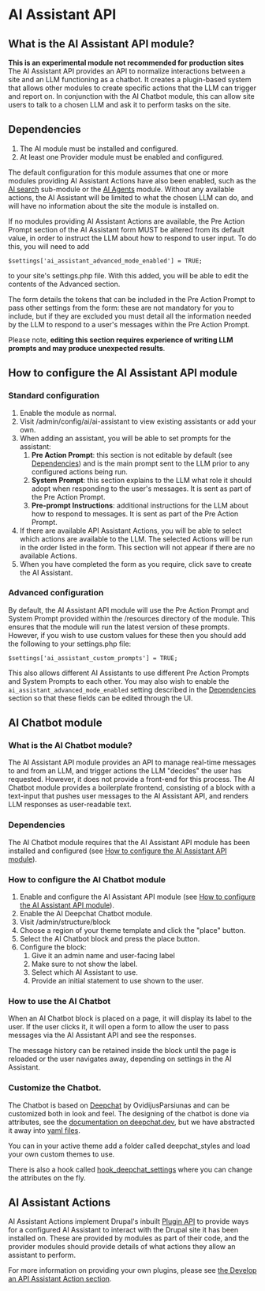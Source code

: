 # AI Assistant API
## What is the AI Assistant API module?
**This is an experimental module not recommended for production sites**
The AI Assistant API provides an API to normalize interactions between a site
and an LLM functioning as a chatbot. It creates a plugin-based system that
allows other modules to create specific actions that the LLM can trigger and
report on. In conjunction with the AI Chatbot module, this can allow site users
to talk to a chosen LLM and ask it to perform tasks on the site.

## Dependencies
1. The AI module must be installed and configured.
2. At least one Provider module must be enabled and configured.

The default configuration for this module assumes that one or more modules
providing AI Assistant Actions have also been enabled, such as the [AI search](../ai_search/)
sub-module or the [AI Agents](https://www.drupal.org/project/ai_agents) module.
Without any available actions, the AI Assistant will be limited to what the
chosen LLM can do, and will have no information about the site the module is
installed on.

If no modules providing AI Assistant Actions are available, the Pre Action
Prompt section of the AI Assistant form MUST be altered from its default value,
in order to instruct the LLM about how to respond to user input. To do this, you
will need to add

`$settings['ai_assistant_advanced_mode_enabled'] = TRUE;`

to your site's settings.php file. With this added, you will be able to edit the
contents of the Advanced section.

The form details the tokens that can be included in the Pre Action Prompt to
pass other settings from the form: these are not mandatory for you to include,
but if they are excluded you must detail all the information needed by the LLM
to respond to a user's messages within the Pre Action Prompt.

Please note, **editing this section requires experience of writing LLM prompts
and may produce unexpected results**.

## How to configure the AI Assistant API module
### Standard configuration
1. Enable the module as normal.
2. Visit /admin/config/ai/ai-assistant to view existing assistants or add your own.
3. When adding an assistant, you will be able to set prompts for the assistant:
    1. **Pre Action Prompt**: this section is not editable by default (see [Dependencies](#dependencies)) and is the main prompt sent to the LLM prior to any configured actions being run.
    2. **System Prompt**: this section explains to the LLM what role it should adopt when responding to the user's messages. It is sent as part of the Pre Action Prompt.
    3. **Pre-prompt Instructions**: additional instructions for the LLM about how to respond to messages. It is sent as part of the Pre Action Prompt.
4. If there are available API Assistant Actions, you will be able to select which actions are available to the LLM. The selected Actions will be run in the order listed in the form. This section will not appear if there are no available Actions.
5. When you have completed the form as you require, click save to create the AI Assistant.

### Advanced configuration
By default, the AI Assistant API module will use the Pre Action Prompt and System Prompt provided within the /resources
directory of the module. This ensures that the module will run the latest version of these prompts. However, if you wish
to use custom values for these then you should add the following to your settings.php file:

`$settings['ai_assistant_custom_prompts'] = TRUE;`

This also allows different AI Assistants to use different Pre Action Prompts and System Prompts to each other. You may
also wish to enable the `ai_assistant_advanced_mode_enabled` setting described in the [Dependencies](#dependencies)
section so that these fields can be edited through the UI.

## AI Chatbot module
### What is the AI Chatbot module?
The AI Assistant API module provides an API to manage real-time messages to and
from an LLM, and trigger actions the LLM "decides" the user has requested.
However, it does not provide a front-end for this process. The AI Chatbot module
provides a boilerplate frontend, consisting of a block with a text-input that
pushes user messages to the AI Assistant API, and renders LLM responses as
user-readable text.

### Dependencies
The AI Chatbot module requires that the AI Assistant API module has been
installed and configured (see [How to configure the AI Assistant API module](#how_to_configure_the_ai_assistant_api_module)).

### How to configure the AI Chatbot module
1. Enable and configure the AI Assistant API module (see [How to configure the AI Assistant API module](#how_to_configure_the_ai_assistant_api_module)).
2. Enable the AI Deepchat Chatbot module.
3. Visit /admin/structure/block
4. Choose a region of your theme template and click the "place" button.
5. Select the AI Chatbot block and press the place button.
6. Configure the block:
    1. Give it an admin name and user-facing label
    2. Make sure to not show the label.
    3. Select which AI Assistant to use.
    4. Provide an initial statement to use shown to the user.

### How to use the AI Chatbot
When an AI Chatbot block is placed on a page, it will display its label to the
user. If the user clicks it, it will open a form to allow the user to pass
messages via the AI Assistant API and see the responses.

The message history can be retained inside the block until the page is reloaded
or the user navigates away, depending on settings in the AI Assistant.


### Customize the Chatbot.
The Chatbot is based on [Deepchat](https://deepchat.dev/) by OvidijusParsiunas
and can be customized both in look and feel. The designing of the chatbot is
done via attributes, see the [documentation on deepchat.dev](https://deepchat.dev/examples/design), but we
have abstracted it away into [yaml files](https://git.drupalcode.org/project/ai/-/blob/1.0.x/modules/ai_chatbot/deepchat_styles/bard.yml?ref_type=heads).

You can in your active theme add a folder called deepchat_styles and load your
own custom themes to use.

There is also a hook called [hook_deepchat_settings](https://git.drupalcode.org/project/ai/-/blob/1.0.x/modules/ai_chatbot/ai_chatbot.api.php?ref_type=heads) where you can change the attributes on the fly.

## AI Assistant Actions
AI Assistant Actions implement Drupal's inbuilt [Plugin API](https://www.drupal.org/docs/drupal-apis/plugin-api/plugin-api-overview)
to provide ways for a configured AI Assistant to interact with the Drupal site
it has been installed on. These are provided by modules as part of their code,
and the provider modules should provide details of what actions they allow an
assistant to perform.

For more information on providing your own plugins, please see [the Develop an API Assistant Action section](developers/develop_api_assistant_action.md).
